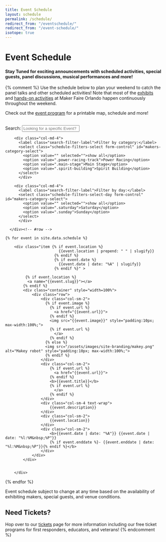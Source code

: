 ```yaml
---
title: Event Schedule
layout: schedule
permalink: /schedule/
redirect_from: "/eventschedule/"
redirect_from: "/event-schedule/"
isotope: true
---
```


# Event Schedule


#### Stay Tuned for exciting announcements with scheduled activities, special guests, panel discussions, musical performances and more!

{% comment %}
Use the schedule below to plan your weekend to catch the panel talks and other scheduled activities! Note that most of the [exhibits](/exhibits) and [hands-on activities](/exhibits/?categories/hands-on-workshop/) at Maker Faire Orlando happen continuously throughout the weekend. <BR>

Check out the [event program](/program) for a printable map, schedule and more!<br><br>

<div class="mtm">
  <div class="mtm-search">
    <div class="container">
	  <div class="row">
        <div class="col-md-4">
            <label class="search-filter-label">Search:</label>
            <input type="text" class="quicksearch form-control" id="maker-search-input" placeholder="Looking for a specific Event?">
        </div>

        <div class="col-md-4">
          <label class="search-filter-label">Filter by category:</label>
          <select class="schedule-filters-select form-control" id="makers-category-select">
            <option value="" selected="">show all</option>
            <option value=".power-racing-track">Power Racing</option>
            <option value=".main-stage">Main Stage</option>
            <option value=".spirit-building">Spirit Building</option>
          </select>
    	  </div>

        <div class="col-md-4">
          <label class="search-filter-label">Filter by day:</label>
          <select class="schedule-filters-select-day form-control" id="makers-category-select">
            <option value="" selected="">show all</option>
            <option value=".saturday">Saturday</option>
            <option value=".sunday">Sunday</option>
          </select>
    	  </div>

      </div><!-- #row -->
   </div><!-- #container -->
 </div><!-- #mtm-search -->
</div>

<div class="events-container" id="events">


    {% for event in site.data.schedule %}
       
        <div class="item {% if event.location %}
                            {{event.location | prepend: " " | slugify}}
                          {% endif %}
                          {% if event.date %}
                            {{event.date | date: "%A" | slugify}}
                          {% endif %}" >

             {% if event.location %}
              <a name="{{event.slug}}"></a>
            {% endif %}
            <div class="container" style="width=100%">
                <div class="row">
                    <div class="col-sm-2">
                      {% if event.image %}
                        {% if event.url %}
                          <a href="{{event.url}}">
                        {% endif %}
                        <img src="{{event.image}}" style="padding:10px; max-width:100%;">
                        {% if event.url %}
                          </a>
                        {% endif %}
                      {% else %}
                      <img src="/assets/images/site-branding/makey.png" alt="Makey robot" style="padding:10px; max-width:100%;">
                      {% endif %}
                    </div>
                    <div class="col-sm-2">
                        {% if event.url %}
                          <a href="{{event.url}}">
                        {% endif %}
                        <b>{{event.title}}</b>
                        {% if event.url %}
                          </a>
                        {% endif %}
                    </div>
                    <div class="col-sm-4 text-wrap">
                        {{event.description}}
                    </div>
                    <div class="col-sm-2">
                        {{event.location}}
                    </div>
                    <div class="col-sm-2">
                        <b>{{event.date | date: "%A"}} {{event.date | date: "%l:%M&nbsp;%P"}}
                        {% if event.enddate %}- {{event.enddate | date: "%l:%M&nbsp;%P"}}{% endif %}</b>
                    </div>
                </div>
            </div>


        </div>
{% endfor %}
</div>


Event schedule subject to change at any time based on the availability of exhibiting makers, special guests, and venue conditions.


## Need Tickets?
Hop over to our [tickets](/attend/) page for more information including our free ticket programs for first responders, educators, and veterans!
{% endcomment %}


